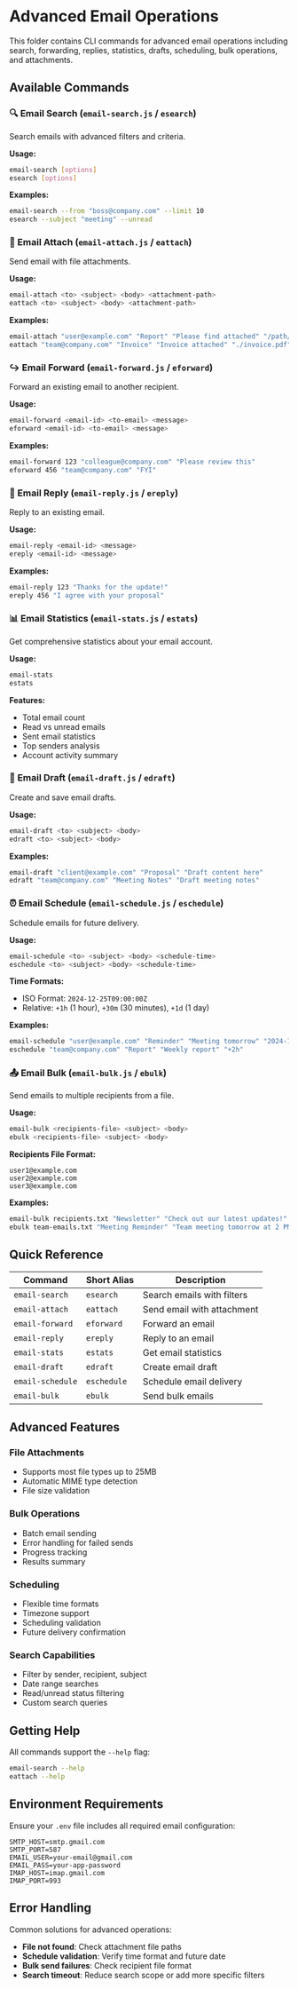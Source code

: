 # Advanced Email Operations

This folder contains CLI commands for advanced email operations including search, forwarding, replies, statistics, drafts, scheduling, bulk operations, and attachments.

## Available Commands

### 🔍 Email Search (`email-search.js` / `esearch`)
Search emails with advanced filters and criteria.

**Usage:**
```bash
email-search [options]
esearch [options]
```

**Examples:**
```bash
email-search --from "boss@company.com" --limit 10
esearch --subject "meeting" --unread
```

### 📎 Email Attach (`email-attach.js` / `eattach`)
Send email with file attachments.

**Usage:**
```bash
email-attach <to> <subject> <body> <attachment-path>
eattach <to> <subject> <body> <attachment-path>
```

**Examples:**
```bash
email-attach "user@example.com" "Report" "Please find attached" "/path/to/report.pdf"
eattach "team@company.com" "Invoice" "Invoice attached" "./invoice.pdf"
```

### ↪️ Email Forward (`email-forward.js` / `eforward`)
Forward an existing email to another recipient.

**Usage:**
```bash
email-forward <email-id> <to-email> <message>
eforward <email-id> <to-email> <message>
```

**Examples:**
```bash
email-forward 123 "colleague@company.com" "Please review this"
eforward 456 "team@company.com" "FYI"
```

### 💬 Email Reply (`email-reply.js` / `ereply`)
Reply to an existing email.

**Usage:**
```bash
email-reply <email-id> <message>
ereply <email-id> <message>
```

**Examples:**
```bash
email-reply 123 "Thanks for the update!"
ereply 456 "I agree with your proposal"
```

### 📊 Email Statistics (`email-stats.js` / `estats`)
Get comprehensive statistics about your email account.

**Usage:**
```bash
email-stats
estats
```

**Features:**
- Total email count
- Read vs unread emails
- Sent email statistics
- Top senders analysis
- Account activity summary

### 📝 Email Draft (`email-draft.js` / `edraft`)
Create and save email drafts.

**Usage:**
```bash
email-draft <to> <subject> <body>
edraft <to> <subject> <body>
```

**Examples:**
```bash
email-draft "client@example.com" "Proposal" "Draft content here"
edraft "team@company.com" "Meeting Notes" "Draft meeting notes"
```

### ⏰ Email Schedule (`email-schedule.js` / `eschedule`)
Schedule emails for future delivery.

**Usage:**
```bash
email-schedule <to> <subject> <body> <schedule-time>
eschedule <to> <subject> <body> <schedule-time>
```

**Time Formats:**
- ISO Format: `2024-12-25T09:00:00Z`
- Relative: `+1h` (1 hour), `+30m` (30 minutes), `+1d` (1 day)

**Examples:**
```bash
email-schedule "user@example.com" "Reminder" "Meeting tomorrow" "2024-12-25T09:00:00Z"
eschedule "team@company.com" "Report" "Weekly report" "+2h"
```

### 📤 Email Bulk (`email-bulk.js` / `ebulk`)
Send emails to multiple recipients from a file.

**Usage:**
```bash
email-bulk <recipients-file> <subject> <body>
ebulk <recipients-file> <subject> <body>
```

**Recipients File Format:**
```
user1@example.com
user2@example.com
user3@example.com
```

**Examples:**
```bash
email-bulk recipients.txt "Newsletter" "Check out our latest updates!"
ebulk team-emails.txt "Meeting Reminder" "Team meeting tomorrow at 2 PM"
```

## Quick Reference

| Command | Short Alias | Description |
|---------|-------------|-------------|
| `email-search` | `esearch` | Search emails with filters |
| `email-attach` | `eattach` | Send email with attachment |
| `email-forward` | `eforward` | Forward an email |
| `email-reply` | `ereply` | Reply to an email |
| `email-stats` | `estats` | Get email statistics |
| `email-draft` | `edraft` | Create email draft |
| `email-schedule` | `eschedule` | Schedule email delivery |
| `email-bulk` | `ebulk` | Send bulk emails |

## Advanced Features

### File Attachments
- Supports most file types up to 25MB
- Automatic MIME type detection
- File size validation

### Bulk Operations
- Batch email sending
- Error handling for failed sends
- Progress tracking
- Results summary

### Scheduling
- Flexible time formats
- Timezone support
- Scheduling validation
- Future delivery confirmation

### Search Capabilities
- Filter by sender, recipient, subject
- Date range searches
- Read/unread status filtering
- Custom search queries

## Getting Help

All commands support the `--help` flag:

```bash
email-search --help
eattach --help
```

## Environment Requirements

Ensure your `.env` file includes all required email configuration:

```env
SMTP_HOST=smtp.gmail.com
SMTP_PORT=587
EMAIL_USER=your-email@gmail.com
EMAIL_PASS=your-app-password
IMAP_HOST=imap.gmail.com
IMAP_PORT=993
```

## Error Handling

Common solutions for advanced operations:
- **File not found**: Check attachment file paths
- **Schedule validation**: Verify time format and future date
- **Bulk send failures**: Check recipient file format
- **Search timeout**: Reduce search scope or add more specific filters